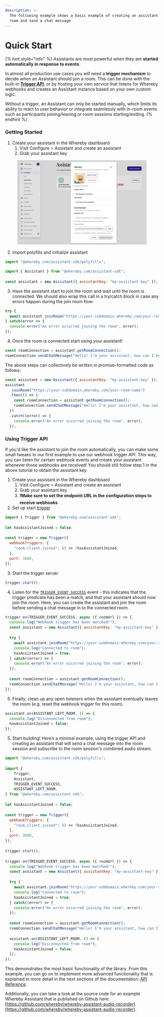 ```yaml
---
description: >-
  The following example shows a basic example of creating an assistant to join a
  room and send a chat message
---
```


# Quick Start

{% hint style="info" %}
Assistants are most powerful when they are **started automatically in response to events**.

In almost all production use cases you will need a **trigger mechanism** to decide _when_ an Assistant should join a room. This can be done with the built-in [**Trigger API**](quick-start.md#using-trigger-api), or by hosting your own service that listens for Whereby webhooks and creates an Assistant instance based on your own custom logic.

Without a trigger, an Assistant can only be started manually, which limits its ability to react to user behavior or integrate seamlessly with in-room events such as participants joining/leaving or room sessions starting/ending.
{% endhint %}

### Getting Started

1. Create your assistant in the Whereby dashboard
   1. Visit Configure > Assistant and create an assistant
   2. Grab your assistant key

<figure><img src="../../.gitbook/assets/Screenshot 2025-09-25 at 09.56.31 (1).png" alt="The Assistant Dashboard"><figcaption></figcaption></figure>

2. Import polyfills and initialize assistant

```javascript
import "@whereby.com/assistant-sdk/polyfills";
```

```jsx
import { Assistant } from "@whereby.com/assistant-sdk";

const assistant = new Assistant({ assistantKey: "my-assistant-key" });
```

3. Have the assistant start to join the room and wait until the room is connected. We should also wrap this call in a try/catch block in case any errors happen during the join room flow:  &#x20;

```jsx
try { 
  await assistant.joinRoom("https://your-subdomain.whereby.com/your-room-name");
} catch(error => {
  console.error("An error occurred joining the room", error);
}); 
```

4. Once the room is connected start using your assistant!&#x20;

```jsx
const roomConnection = assistant.getRoomConnection();
roomConnection.sendChatMessage("Hello! I'm your assistant, how can I help you?");
```

The above steps can collectively be written in promise-formatted code as follows:

```jsx
const assistant = new Assistant({ assistantKey: "my-assistant-key" });
assistant
  .joinRoom("https://your-subdomain.whereby.com/your-room-name")
  .then(() => {
    const roomConnection = assistant.getRoomConnection();
    roomConnection.sendChatMessage("Hello! I'm your assistant, how can I help you?");
  })
  .catch((error) => {
    console.error("An error occurred joining the room", error);
  });
```

### Using Trigger API

If you'd like the assistant to join the room automatically, you can make some small tweaks to our first example to use our webhook trigger API.  This way, you can listen for certain webhook events and create your assistant whenever those webhooks are received! You should still follow step 1 in the above tutorial to obtain the assistant key.&#x20;

1. Create your assistant in the Whereby dashboard
   1. Visit Configure > Assistant and create an assistant
   2. Grab your assistant key
   3. :exclamation:**Make sure to set the endpoint URL in the configuration steps to receive webhooks**
2. Set up start [trigger](api-reference/trigger.md)&#x20;

```jsx
import { Trigger } from "@whereby.com/assistant-sdk";

let hasAssistantJoined = false;

const trigger = new Trigger({
  webhookTriggers: {
    "room.client.joined": () => !hasAssistantJoined,
  },
  port: 3000,
});
```

3. Start the trigger server

```jsx
trigger.start();
```

4. Listen for the  [`TRIGGER_EVENT_SUCCESS`](types/trigger-types.md#triggerevents) event - this indicates that the trigger predicate has been a match, and that your assistant should now join the room. Here, you can create the assistant and join the room before sending a chat message in to the connected room.

```jsx
trigger.on(TRIGGER_EVENT_SUCCESS, async ({ roomUrl }) => {
  console.log("Webhook trigger has been matched!");
  const assistant = new Assistant({ assistantKey: "my-assistant-key" });
  
  try { 
    await assistant.joinRoom("https://your-subdomain.whereby.com/your-room-name");
    console.log("Connected to room");
    hasAssistantJoined = true;
  } catch((error) => {
    console.error("An error occurred joining the room", error);
  });

  const roomConnection = assistant.getRoomConnection();
  roomConnection.sendChatMessage("Hello! I'm your assistant, how can I help you?");
});
```

5. Finally, clean up any open listeners when the assistant eventually leaves the room (e.g. reset the webhook trigger for this room).

```jsx
assistant.on(ASSISTANT_LEFT_ROOM, () => {
  console.log("Disconnected from room");
  hasAssistantJoined = false;
});
```

5. Start building! Here’s a minimal example, using the trigger API and creating an assistant that will send a chat message into the room session and subscribe to the room session's combined audio stream.&#x20;

```jsx
import "@whereby.com/assistant-sdk/polyfills";

import {
    Trigger,
    Assistant,
    TRIGGER_EVENT_SUCCESS,
    ASSISTANT_LEFT_ROOM,
} from "@whereby.com/assistant-sdk";

let hasAssistantJoined = false;

const trigger = new Trigger({
  webhookTriggers: {
    "room.client.joined": () => !hasAssistantJoined,
  },
  port: 3000,
});

trigger.start();

trigger.on(TRIGGER_EVENT_SUCCESS, async ({ roomUrl }) => {
  console.log("Webhook trigger has been matched!");
  const assistant = new Assistant({ assistantKey: "my-assistant-key" });
  
  try { 
    await assistant.joinRoom("https://your-subdomain.whereby.com/your-room-name");
    console.log("Connected to room");
    hasAssistantJoined = true;
  } catch((error) => {
    console.error("An error occurred joining the room", error);
  });
    
  const roomConnection = assistant.getRoomConnection();
  roomConnection.sendChatMessage("Hello! I'm your assistant, how can I help you?");
    
  assistant.on(ASSISTANT_LEFT_ROOM, () => {
    console.log("Disconnected from room");
    hasAssistantJoined = false;
  });
});
```

This demonstrates the most basic functionality of the library. From this example, you can go on to implement more advanced functionality that is explained in more detail in the next sections of the documentation: [API Reference](api-reference/).

Additionally, you can take a look at the source code for an example Whereby Assistant that is published on Github here: [https://github.com/whereby/whereby-assistant-audio-recorder](https://github.com/whereby/whereby-assistant-audio-recorder).
